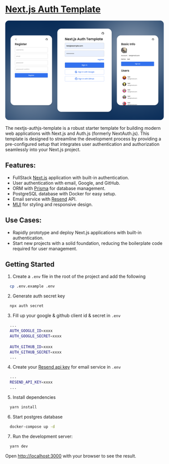 # [Next.js Auth Template](https://nextauth.dannyisadog.com)

![Github Intro Image](/public/github-intro.png)

The nextjs-authjs-template is a robust starter template for building modern web applications with Next.js and Auth.js (formerly NextAuth.js). This template is designed to streamline the development process by providing a pre-configured setup that integrates user authentication and authorization seamlessly into your Next.js project.

## Features:
- FullStack [Next.js](https://nextjs.org/) application with built-in authentication.
- User authentication with email, Google, and GitHub.
- ORM with [Prisma](https://www.prisma.io/) for database management.
- PostgreSQL database with Docker for easy setup.
- Email service with [Resend](https://resend.com/) API.
- [MUI](https://mui.com/) for styling and responsive design.


## Use Cases:
- Rapidly prototype and deploy Next.js applications with built-in authentication.
- Start new projects with a solid foundation, reducing the boilerplate code required for user management.

## Getting Started

1. Create a `.env` file in the root of the project and add the following

```bash
  cp .env.example .env
```

2. Generate auth secret key

```bash
  npx auth secret
```

3. Fill up your google & github client id & secret in `.env`

```bash
  ...
  AUTH_GOOGLE_ID=xxxx
  AUTH_GOOGLE_SECRET=xxxx
  
  AUTH_GITHUB_ID=xxxx
  AUTH_GITHUB_SECRET=xxxx
  ...
```

4. Create your [Resend api key](https://resend.com/api-keys) for email service in `.env`
   
```bash
  ...
  RESEND_API_KEY=xxxx
  ...
```

5. Install dependencies

```bash
  yarn install
```

6. Start postgres database

```bash
  docker-compose up -d
```

7. Run the development server:

```bash
  yarn dev
```

Open [http://localhost:3000](http://localhost:3000) with your browser to see the result.
